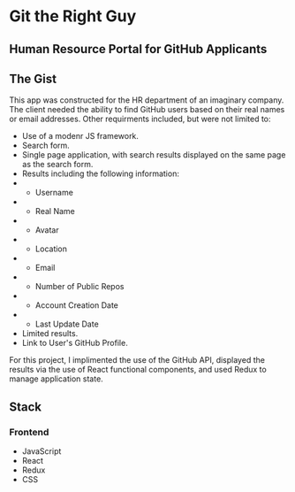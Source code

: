# Git the Right Guy
## Human Resource Portal for GitHub Applicants 

## The Gist
This app was constructed for the HR department of an imaginary company. The client needed the ability to find GitHub users based on their real names or email addresses. Other requirments included, but were not limited to: 
- Use of a modenr JS framework.
- Search form.
- Single page application, with search results displayed on the same page as the search form.
- Results including the following information: 
- - Username
- - Real Name
- - Avatar
- - Location
- - Email
- - Number of Public Repos
- - Account Creation Date
- - Last Update Date
- Limited results.
- Link to User's GitHub Profile.

For this project, I implimented the use of the GitHub API, displayed the results via the use of React functional components, and used Redux to manage application state.

## Stack

### Frontend
- JavaScript
- React
- Redux
- CSS
